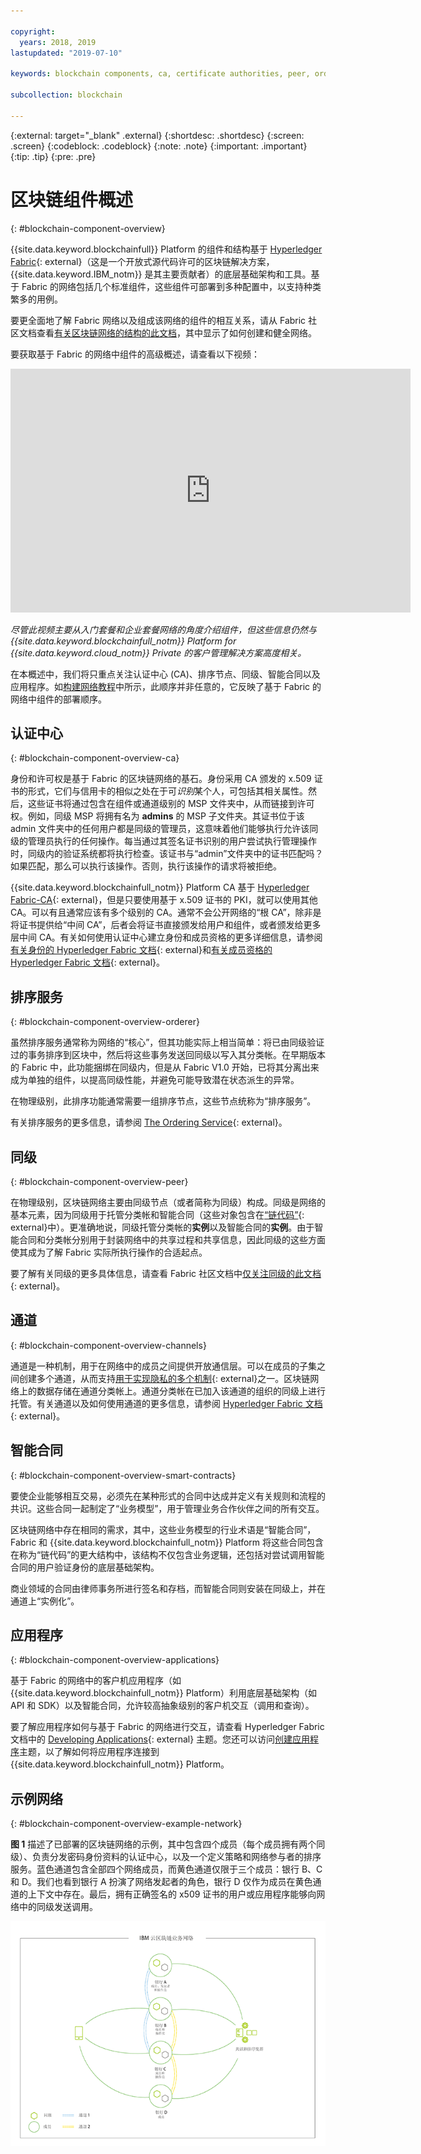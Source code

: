 ```yaml
---

copyright:
  years: 2018, 2019
lastupdated: "2019-07-10"

keywords: blockchain components, ca, certificate authorities, peer, ordering service, orderer, channel, smart contract, applications

subcollection: blockchain

---
```


{:external: target="_blank" .external}
{:shortdesc: .shortdesc}
{:screen: .screen}
{:codeblock: .codeblock}
{:note: .note}
{:important: .important}
{:tip: .tip}
{:pre: .pre}

# 区块链组件概述
{: #blockchain-component-overview}

{{site.data.keyword.blockchainfull}} Platform 的组件和结构基于 [Hyperledger Fabric](https://hyperledger-fabric.readthedocs.io/en/release-1.4/){: external}（这是一个开放式源代码许可的区块链解决方案，{{site.data.keyword.IBM_notm}} 是其主要贡献者）的底层基础架构和工具。基于 Fabric 的网络包括几个标准组件，这些组件可部署到多种配置中，以支持种类繁多的用例。

要更全面地了解 Fabric 网络以及组成该网络的组件的相互关系，请从 Fabric 社区文档查看[有关区块链网络的结构的此文档](https://hyperledger-fabric.readthedocs.io/en/release-1.4/network/network.html)，其中显示了如何创建和健全网络。

要获取基于 Fabric 的网络中组件的高级概述，请查看以下视频：

<iframe class="embed-responsive-item" id="youtubeplayer" title="入门套餐视频" type="text/html" width="640" height="390" src="https://www.youtube.com/embed/sJaT2L99BUo" frameborder="0" webkitallowfullscreen mozallowfullscreen allowfullscreen> </iframe>

*尽管此视频主要从入门套餐和企业套餐网络的角度介绍组件，但这些信息仍然与 {{site.data.keyword.blockchainfull_notm}} Platform for {{site.data.keyword.cloud_notm}} Private 的客户管理解决方案高度相关。*

在本概述中，我们将只重点关注认证中心 (CA)、排序节点、同级、智能合同以及应用程序。如[构建网络教程](/docs/services/blockchain/howto?topic=blockchain-ibp-console-build-network#ibp-console-build-network)中所示，此顺序并非任意的，它反映了基于 Fabric 的网络中组件的部署顺序。

## 认证中心
{: #blockchain-component-overview-ca}

身份和许可权是基于 Fabric 的区块链网络的基石。身份采用 CA 颁发的 x.509 证书的形式，它们与信用卡的相似之处在于可*识别*某个人，可包括其相关属性。然后，这些证书将通过包含在组件或通道级别的 MSP 文件夹中，从而链接到许可权。例如，同级 MSP 将拥有名为 **admins** 的 MSP 子文件夹。其证书位于该 admin 文件夹中的任何用户都是同级的管理员，这意味着他们能够执行允许该同级的管理员执行的任何操作。每当通过其签名证书识别的用户尝试执行管理操作时，同级内的验证系统都将执行检查。该证书与“admin”文件夹中的证书匹配吗？如果匹配，那么可以执行该操作。否则，执行该操作的请求将被拒绝。

{{site.data.keyword.blockchainfull_notm}} Platform CA 基于 [Hyperledger Fabric-CA](https://hyperledger-fabric-ca.readthedocs.io/en/release-1.4/){: external}，但是只要使用基于 x.509 证书的 PKI，就可以使用其他 CA。可以有且通常应该有多个级别的 CA。通常不会公开网络的“根 CA”，除非是将证书提供给“中间 CA”，后者会将证书直接颁发给用户和组件，或者颁发给更多层中间 CA。有关如何使用认证中心建立身份和成员资格的更多详细信息，请参阅[有关身份的 Hyperledger Fabric 文档](https://hyperledger-fabric.readthedocs.io/en/release-1.4/identity/identity.html){: external}和[有关成员资格的 Hyperledger Fabric 文档](https://hyperledger-fabric.readthedocs.io/en/release-1.4/membership/membership.html){: external}。

## 排序服务
{: #blockchain-component-overview-orderer}

虽然排序服务通常称为网络的“核心”，但其功能实际上相当简单：将已由同级验证过的事务排序到区块中，然后将这些事务发送回同级以写入其分类帐。在早期版本的 Fabric 中，此功能捆绑在同级内，但是从 Fabric V1.0 开始，已将其分离出来成为单独的组件，以提高同级性能，并避免可能导致潜在状态派生的异常。

在物理级别，此排序功能通常需要一组排序节点，这些节点统称为“排序服务”。

有关排序服务的更多信息，请参阅 [The Ordering Service](https://hyperledger-fabric.readthedocs.io/en/release-1.4/orderer/ordering_service.html){: external}。

## 同级
{: #blockchain-component-overview-peer}

在物理级别，区块链网络主要由同级节点（或者简称为同级）构成。同级是网络的基本元素，因为同级用于托管分类帐和智能合同（这些对象包含在[“链代码”](https://hyperledger-fabric.readthedocs.io/en/release-1.4/developapps/chaincodenamespace.html){: external}中）。更准确地说，同级托管分类帐的**实例**以及智能合同的**实例**。由于智能合同和分类帐分别用于封装网络中的共享过程和共享信息，因此同级的这些方面使其成为了解 Fabric 实际所执行操作的合适起点。

要了解有关同级的更多具体信息，请查看 Fabric 社区文档中[仅关注同级的此文档](https://hyperledger-fabric.readthedocs.io/en/release-1.4/peers/peers.html){: external}。

## 通道
{: #blockchain-component-overview-channels}

通道是一种机制，用于在网络中的成员之间提供开放通信层。可以在成员的子集之间创建多个通道，从而支持[用于实现隐私的多个机制](https://developer.ibm.com/tutorials/cl-blockchain-private-confidential-transactions-hyperledger-fabric-zero-knowledge-proof/){: external}之一。区块链网络上的数据存储在通道分类帐上。通道分类帐在已加入该通道的组织的同级上进行托管。有关通道以及如何使用通道的更多信息，请参阅 [Hyperledger Fabric 文档](https://hyperledger-fabric.readthedocs.io/en/release-1.4/channels.html){: external}。

## 智能合同
{: #blockchain-component-overview-smart-contracts}

要使企业能够相互交易，必须先在某种形式的合同中达成并定义有关规则和流程的共识。这些合同一起制定了“业务模型”，用于管理业务合作伙伴之间的所有交互。

区块链网络中存在相同的需求，其中，这些业务模型的行业术语是“智能合同”，Fabric 和 {{site.data.keyword.blockchainfull_notm}} Platform 将这些合同包含在称为“链代码”的更大结构中，该结构不仅包含业务逻辑，还包括对尝试调用智能合同的用户验证身份的底层基础架构。

商业领域的合同由律师事务所进行签名和存档，而智能合同则安装在同级上，并在通道上“实例化”。

## 应用程序
{: #blockchain-component-overview-applications}

基于 Fabric 的网络中的客户机应用程序（如 {{site.data.keyword.blockchainfull_notm}} Platform）利用底层基础架构（如 API 和 SDK）以及智能合同，允许较高抽象级别的客户机交互（调用和查询）。

要了解应用程序如何与基于 Fabric 的网络进行交互，请查看 Hyperledger Fabric 文档中的 [Developing Applications](https://hyperledger-fabric.readthedocs.io/en/release-1.4/developapps/developing_applications.html){: external} 主题。您还可以访问[创建应用程序](/docs/services/blockchain/howto?topic=blockchain-ibp-console-app#ibp-console-app)主题，以了解如何将应用程序连接到 {{site.data.keyword.blockchainfull_notm}} Platform。

## 示例网络
{: #blockchain-component-overview-example-network}

**图 1** 描述了已部署的区块链网络的示例，其中包含四个成员（每个成员拥有两个同级）、负责分发密码身份资料的认证中心，以及一个定义策略和网络参与者的排序服务。蓝色通道包含全部四个网络成员，而黄色通道仅限于三个成员：银行 B、C 和 D。我们也看到银行 A 扮演了网络发起者的角色，银行 D 仅作为成员在黄色通道的上下文中存在。最后，拥有正确签名的 x509 证书的用户或应用程序能够向网络中的同级发送调用。

![区块链网络](images/blockchain_network_2-01.png "示例区块链网络")
